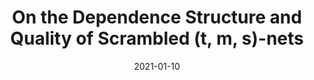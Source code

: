 ---
title: "On the Dependence Structure and Quality of Scrambled (t, m, s)-nets"
authors:
- Jaspar Wiart
- Christiane Lemieux
- Gracia Y. Dong
date: "2021-01-10"

publication: "Monte Carlo Methods and Applications"

links:
    pdf: https://www.degruyter.com/document/doi/10.1515/mcma-2020-2079/html
---